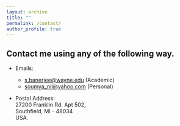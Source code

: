 ```yaml
---
layout: archive
title: ""
permalink: /contact/
author_profile: true
---
```


## Contact me using any of the following way.

- Emails:
    - <a href="mailto:s.banerjee@wayne.edu">s.banerjee@wayne.edu</a> (Academic)
    - <a href="mailto:soumya_nil@gmail.com">soumya_nil@yahoo.com</a> (Personal)

- Postal Address:<br>
    27200 Franklin Rd. Apt 502,<br>
    Southfield, MI - 48034<br>
    USA.
